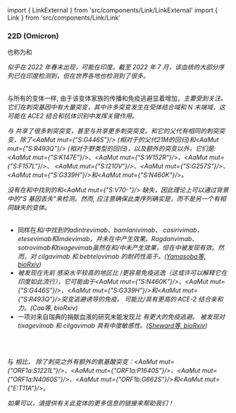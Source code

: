 import { LinkExternal } from 'src/components/Link/LinkExternal'
import { Link } from 'src/components/Link/Link'



<MdxContent filepath="VoCHeader.md" />

### 22D (Omicron)
也称为<Lin name="BA.2.75" />和<Who name="Omicron" />

<MdxContent filepath="OmicronHeader.md" />

<Var name="22D (Omicron)"/> 似乎在 2022 年春末出现，可能在印度。截至 2022 年 7 月，该血统的大部分序列已在印度检测到，但在世界各地也检测到了很多。
<br/><br/>

与所有的<Who name="Omicron" />变体一样, 由于该变体家族的传播和免疫逃避显着增加，<Var name="22D (Omicron)" prefix=""/>主要受到关注。它们在刺突基因中有大量突变，其中许多突变发生在受体结合域和 N 末端域，这可能在 ACE2 结合和抗体识别中发挥关键作用。
<br/>

<Var name="22D (Omicron)" prefix=""/>与 <Var name="21K (Omicron)" prefix=""/>共享了很多刺突突变，甚至与<Var name="21L (Omicron)" prefix=""/>共享更多刺突突变。<Var name="22D (Omicron)" prefix=""/>和它的父代有相同的刺突突变，<Var name="21L (Omicron)" prefix=""/>除了<AaMut mut={"S:G446S"}/> (相对于<Var name="21L (Omicron)" prefix=""/>的父代21M的回归)和<AaMut mut={"S:R493Q"}/> (相对于野类型的回归)，以及额外的突变以外，它们是: <AaMut mut={"S:K147E"}/>、<AaMut mut={"S:W152R"}/>、<AaMut mut={"S:F157L"}/>、 <AaMut mut={"S:I210V"}/>、<AaMut mut={"S:G257S"}/>、<AaMut mut={"S:G339H"}/>和<AaMut mut={"S:N460K"}/>。

<Var name="22D (Omicron)" prefix=""/> 没有在<Var name="22B (Omicron)" prefix=""/>和<Var name="22C (Omicron)" prefix=""/>中找到的<Mut name="S:H69-"/>和<AaMut mut={"S:V70-"}/> 缺失，因此理论上可以通过<Var name="21L (Omicron)" prefix=""/>背景中的“S 基因丢失”来检测。然而, 应注意确保此类序列确实是<Var name="22D (Omicron)" prefix=""/>，而不是另一个有相同缺失的变体。
<br/><br/>

- 同样在<Var name="21L (Omicron)" prefix=""/>和<Var name="22A (Omicron)" prefix=""/>/<Var name="22B (Omicron)" prefix=""/>中找到的adintrevimab、bamlanivimab、 casirivimab、etesevimab和imdevimab，并未在<Var name="22D (Omicron)" prefix=""/>中产生效果。Ragdanvimab、 sotrovimab和tixagevimab虽然在<Var name="21L (Omicron)" prefix=""/>和<Var name="22A (Omicron)" prefix=""/>/<Var name="22B (Omicron)" prefix=""/>中未产生效果，但在<Var name="22D (Omicron)" prefix=""/>中被发现有效。然而，<Var name="22D (Omicron)" prefix=""/>对 cilgavimab 和 bebtelovimab 的耐药性高于<Var name="21L (Omicron)" prefix=""/>。([Yamasoba等, bioRxiv](https://www.biorxiv.org/content/10.1101/2022.07.14.500041v1.full))
- <Var name="22D (Omicron)" prefix=""/>被发现在先前<Who name="Delta" /> 感染水平较高的地区比 <Var name="22A (Omicron)" prefix=""/>/<Var name="22B (Omicron)" prefix=""/>更容易免疫逃逸（这或许可以解释它在印度如此流行），它可能由于<AaMut mut={"S:N460K"}/>、<AaMut mut={"S:G446S"}/>、<AaMut mut={"S:G339H"}/>和<AaMut mut={"S:R493Q"}/>突变逃避<Var name="21L (Omicron)" prefix=""/>诱导的免疫。 <Var name="22D (Omicron)" prefix=""/> 可能比<Var name="22A (Omicron)" prefix=""/>/<Var name="22B (Omicron)" prefix=""/>具有更高的 ACE-2 结合亲和力。(<LinkExternal href="https://www.biorxiv.org/content/10.1101/2022.07.18.500332v1">Cao等, bioRxiv</LinkExternal>)
- 一项对来自瑞典的捐献血液的研究未能发现<Var name="22D (Omicron)" prefix=""/>比 <Var name="22B (Omicron)" prefix=""/>有更大的免疫逃避。<Var name="22D (Omicron)" prefix=""/> 被发现对 tixagevimab 和 cilgavimab 具有中度敏感性。([Sheward等, bioRxiv](https://www.biorxiv.org/content/10.1101/2022.07.19.500716v1.abstract))


<br/><br/>

与 <Var name="21L (Omicron)" prefix=""/>相比，<Var name="22D (Omicron)" prefix=""/> 除了刺突之外有额外的氨基酸突变：<AaMut mut={"ORF1a:S1221L"}/>、<AaMut mut={"ORF1a:P1640S"}/>、<AaMut mut={"ORF1a:N4060S"}/>、<AaMut mut={"ORF1b:G662S"}/>和<AaMut mut={"E:T11A"}/>。

_如果可以，请提供有关此变体的更多信息的链接来帮助我们！_


